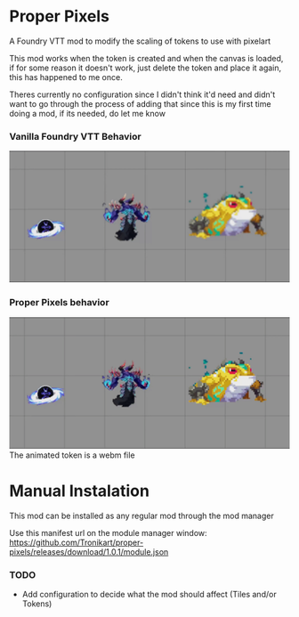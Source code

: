 # Proper Pixels
A Foundry VTT mod to modify the scaling of tokens to use with pixelart

This mod works when the token is created and when the canvas is loaded, if for some reason it doesn't work, just delete the token and place it again, this has happened to me once.

Theres currently no configuration since I didn't think it'd need and didn't want to go through the process of adding that since this is my first time doing a mod, if its needed, do let me know


### Vanilla Foundry VTT Behavior
![Vanilla Behavior](/readme-media/Vanilla.gif)

### Proper Pixels behavior
![Proper Pixels Behavior](/readme-media/ProperPixels.gif)
The animated token is a webm file

# Manual Instalation

This mod can be installed as any regular mod through the mod manager

Use this manifest url on the module manager window: https://github.com/Tronikart/proper-pixels/releases/download/1.0.1/module.json

### TODO

* Add configuration to decide what the mod should affect (Tiles and/or Tokens)